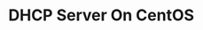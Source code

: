 # DHCP Server On CentOS

<script type="text/javascript" src="gitbook/app.js"></script>
<script type="text/javascript" src="js/general.js"></script>